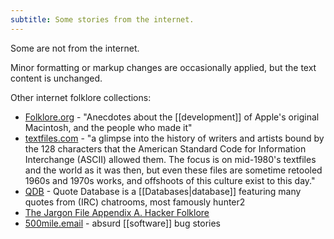 ```yaml
---
subtitle: Some stories from the internet.
---
```

Some are not from the internet.

Minor formatting or markup changes are occasionally applied, but the text content is unchanged.

Other internet folklore collections:

- [Folklore.org](http://folklore.org) - "Anecdotes about the [[development]] of Apple's original Macintosh, and the people who made it"
- [textfiles.com](http://textfiles.com/directory.html) - "a glimpse into the history of writers and artists bound by the 128 characters that the American Standard Code for Information Interchange (ASCII) allowed them. The focus is on mid-1980's textfiles and the world as it was then, but even these files are sometime retooled 1960s and 1970s works, and offshoots of this culture exist to this day."
- [QDB](http://bash.org/) - Quote Database is a [[Databases|database]] featuring many quotes from (IRC) chatrooms, most famously hunter2
- [The Jargon File Appendix A. Hacker Folklore](http://catb.org/jargon/html/appendixa.html)
- [500mile.email](https://500mile.email/) - absurd [[software]] bug stories
